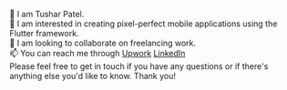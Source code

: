👋 I am Tushar Patel.\
👀 I am interested in creating pixel-perfect mobile applications using the Flutter framework.\
💞️ I am looking to collaborate on freelancing work.\
📫 You can reach me through
[Upwork](https://www.upwork.com/fl/iamtusar/)
[LinkedIn](https://www.linkedin.com/in/iamtusar/)\
Please feel free to get in touch if you have any questions or if there's anything else you'd like to know. Thank you!



